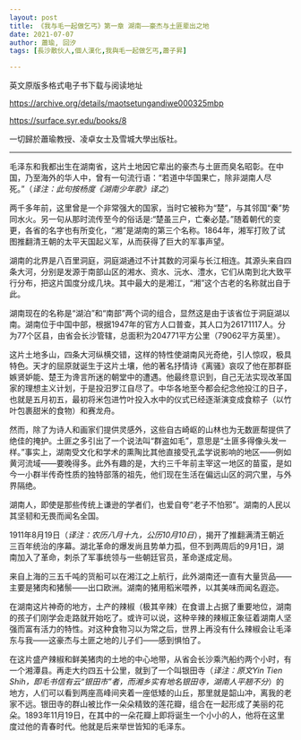 ```yaml
---
layout: post
title: 《我与毛一起做乞丐》第一章 湖南——豪杰与土匪辈出之地
date: 2021-07-07
author: 蕭瑜, 回汐
tags: [長沙散伙人,個人漢化,我與毛一起做乞丐,蕭子昇]

---
```

英文原版多格式电子书下载与阅读地址

<https://archive.org/details/maotsetungandiwe000325mbp>

<https://surface.syr.edu/books/8>

一切歸於蕭瑜教授、凌卓女士及雪城大學出版社。

* * *

毛泽东和我都出生在湖南省，这片土地因它辈出的豪杰与土匪而臭名昭彰。在中国，乃至海外的华人中，曾有一句流行语：“若道中华国果亡，除非湖南人尽死。”（*译注：此句按杨度《湖南少年歌》译之*）

两千多年前，这里曾是一个非常强大的国家，当时它被称为“楚”，与其邻国“秦”势同水火。另一句从那时流传至今的俗话是:“楚虽三户，亡秦必楚。”随着朝代的变更，各省的名字也有所变化，“湘”是湖南的第三个名称。1864年，湘军打败了试图推翻清王朝的太平天国起义军，从而获得了巨大的军事声望。

湖南的北界是八百里洞庭，洞庭湖通过不计其数的河渠与长江相连。其源头来自四条大河，分别是发源于南部山区的湘水、资水、沅水、澧水，它们从南到北大致平行分布，把这片国度分成几块。其中最大的是湘江，“湘”这个古老的名称就出自于此。

湖南现在的名称是“湖泊”和“南部”两个词的组合，显然这是由于该省位于洞庭湖以南。湖南位于中国中部，根据1947年的官方人口普查，其人口为26171117人。分为77个区县，由省会长沙管辖，总面积为204771平方公里（79062平方英里）。

这片土地多山，四条大河纵横交错，这样的特性使湖南风光奇绝，引人惊叹，极具特色。天才的屈原就诞生于这片土壤，他的著名抒情诗《离骚》哀叹了他在那群臣嫉贤妒能、楚王为谗言所迷的朝堂中的遭遇。他最终意识到，自己无法实现改革国家的理想主义计划，于是投汨罗江自尽了。中华各地至今都会纪念他投江的日子，也就是五月初五，最初将米包进竹叶投入水中的仪式已经逐渐演变成食粽子（以竹叶包裹甜米的食物）和赛龙舟。

然而，除了为诗人和画家们提供灵感外，这些自古崎岖的山林也为无数匪帮提供了绝佳的掩护。土匪之多引出了一个说法叫“群盗如毛”，意思是“土匪多得像头发一样。”事实上，湖南受文化和学术的熏陶比其他直接受孔孟学说影响的地区——例如黄河流域——要晚得多。此外有趣的是，大约三千年前主宰这一地区的苗蛮，是如今一小群半传奇性质的独特部落的祖先，他们现在生活在偏远山区的洞穴里，与外界隔绝。

湖南人，即使是那些传统上谦逊的学者们，也爱自夸“老子不怕邪”。湖南的人民以其坚韧和无畏而闻名全国。

1911年8月19日（*译注：农历八月十九，公历10月10日*），揭开了推翻满清王朝近三百年统治的序幕。湖北革命的爆发尚且势单力孤，但不到两周后的9月1日，湖南加入了革命，刺杀了军事统领与一些朝廷官员，革命遂成定局。

来自上海的三五千吨的货船可以在湘江之上航行，此外湖南还一直有大量货品——主要是猪肉和猪鬃——出口欧洲。湖南的猪用稻米喂养，以其美味而闻名遐迩。

在湖南这片神奇的地方，土产的辣椒（极其辛辣）在食谱上占据了重要地位，湖南的孩子们刚学会走路就开始吃了。或许可以说，这种辛辣的辣椒正象征着湖南人坚强而富有活力的特性。对这种食物习以为常之后，世界上再没有什么辣椒会让毛泽东与我——这豪杰与土匪之地的儿子们——感到惧怕了。

在这片盛产辣椒和鲜美猪肉的土地的中心地带，从省会长沙乘汽船约两个小时，有一个湘潭县。再走大约四五十公里，就到了一个叫银田寺（*译注：原文Yin Tien Shih，即毛书信有云“银田市”者，而湘乡实有地名银田寺，湖南人平翘不分*）的地方，人们可以看到两座高峰间夹着一座低矮的山丘，那里就是韶山冲，离我的老家不远。银田寺的群山被比作一朵朵精致的莲花瓣，组合在一起形成了美丽的花朵。1893年11月19日，在其中的一朵花瓣上即将诞生一个小小的人，他将在这里度过他的青春时代。他就是后来举世皆知的毛泽东。
